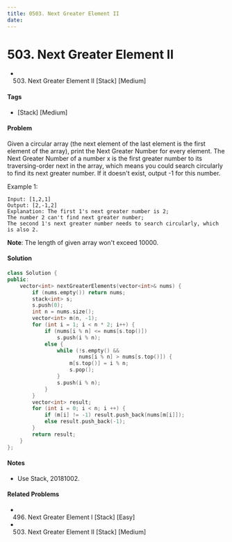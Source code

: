 ```yaml
---
title: 0503. Next Greater Element II
date: 
---
```


# 503. Next Greater Element II
- 503. Next Greater Element II [Stack] [Medium]

#### Tags
- [Stack] [Medium]

#### Problem
Given a circular array (the next element of the last element is the first element of the array), print the Next Greater Number for every element. The Next Greater Number of a number x is the first greater number to its traversing-order next in the array, which means you could search circularly to find its next greater number. If it doesn't exist, output -1 for this number.

Example 1:

    Input: [1,2,1]
    Output: [2,-1,2]
    Explanation: The first 1's next greater number is 2; 
    The number 2 can't find next greater number; 
    The second 1's next greater number needs to search circularly, which is also 2.

**Note**: The length of given array won't exceed 10000.

#### Solution
``` C++
class Solution {
public:
    vector<int> nextGreaterElements(vector<int>& nums) {
        if (nums.empty()) return nums;
        stack<int> s;
        s.push(0);
        int n = nums.size();
        vector<int> m(n, -1);
        for (int i = 1; i < n * 2; i++) {
            if (nums[i % n] <= nums[s.top()])
                s.push(i % n);
            else {
                while (!s.empty() && 
                       nums[i % n] > nums[s.top()]) {
                    m[s.top()] = i % n;
                    s.pop();
                }
                s.push(i % n);
            }
        }
        vector<int> result;
        for (int i = 0; i < n; i ++) {
            if (m[i] != -1) result.push_back(nums[m[i]]);
            else result.push_back(-1);
        }
        return result;
    }
};
```

#### Notes
- Use Stack, 20181002.

#### Related Problems
- 496. Next Greater Element I [Stack] [Easy]
- 503. Next Greater Element II [Stack] [Medium]
